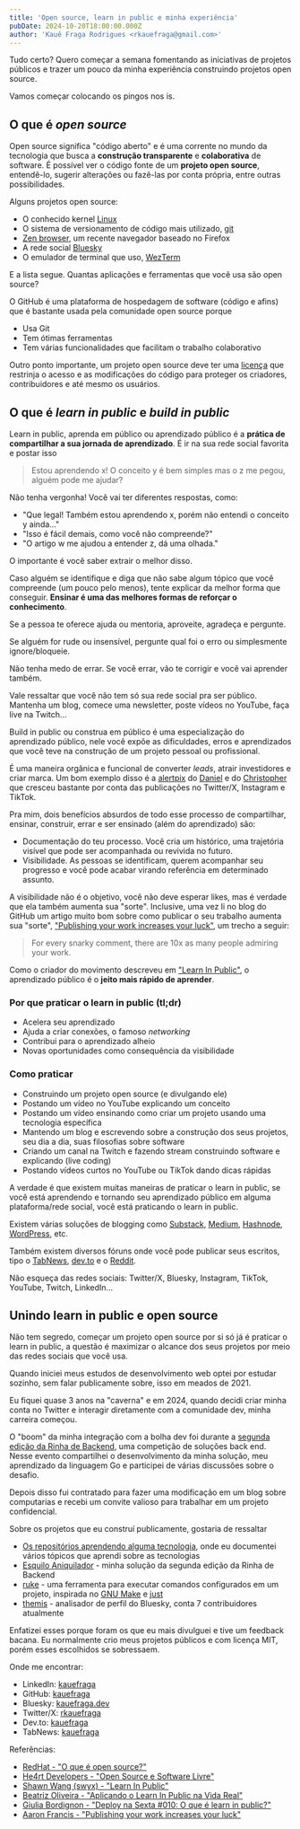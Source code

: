 ```yaml
---
title: 'Open source, learn in public e minha experiência'
pubDate: 2024-10-20T18:00:00.000Z
author: 'Kauê Fraga Rodrigues <rkauefraga@gmail.com>'
---
```


Tudo certo? Quero começar a semana fomentando as iniciativas de projetos públicos e trazer um pouco da minha experiência construindo projetos open source.

Vamos começar colocando os pingos nos is.

## O que é *open source*

Open source significa "código aberto" e é uma corrente no mundo da tecnologia que busca a **construção transparente** e **colaborativa** de software. É possível ver o código fonte de um **projeto open source**, entendê-lo, sugerir alterações ou fazê-las por conta própria, entre outras possibilidades.

Alguns projetos open source:

- O conhecido kernel [Linux](https://github.com/torvalds/linux)
- O sistema de versionamento de código mais utilizado, [git](https://github.com/git/git)
- [Zen browser](https://github.com/zen-browser), um recente navegador baseado no Firefox
- A rede social [Bluesky](https://github.com/bluesky-social)
- O emulador de terminal que uso, [WezTerm](https://github.com/wez/wezterm)

E a lista segue. Quantas aplicações e ferramentas que você usa são open source?

O GitHub é uma plataforma de hospedagem de software (código e afins) que é bastante usada pela comunidade open source porque

- Usa Git
- Tem ótimas ferramentas
- Tem várias funcionalidades que facilitam o trabalho colaborativo

Outro ponto importante, um projeto open source deve ter uma [licença](https://choosealicense.com/) que restrinja o acesso e as modificações do código para proteger os criadores, contribuidores e até mesmo os usuários.

## O que é *learn in public* e *build in public*

Learn in public, aprenda em público ou aprendizado público é a **prática de compartilhar a sua jornada de aprendizado**. É ir na sua rede social favorita e postar isso

> Estou aprendendo x! O conceito y é bem simples mas o z me pegou, alguém pode me ajudar?

Não tenha vergonha! Você vai ter diferentes respostas, como:

- "Que legal! Também estou aprendendo x, porém não entendi o conceito y ainda..."
- "Isso é fácil demais, como você não compreende?"
- "O artigo w me ajudou a entender z, dá uma olhada."

O importante é você saber extrair o melhor disso.

Caso alguém se identifique e diga que não sabe algum tópico que você compreende (um pouco pelo menos), tente explicar da melhor forma que conseguir. **Ensinar é uma das melhores formas de reforçar o conhecimento**.

Se a pessoa te oferece ajuda ou mentoria, aproveite, agradeça e pergunte.

Se alguém for rude ou insensível, pergunte qual foi o erro ou simplesmente ignore/bloqueie.

Não tenha medo de errar. Se você errar, vão te corrigir e você vai aprender também.

Vale ressaltar que você não tem só sua rede social pra ser público. Mantenha um blog, comece uma newsletter, poste vídeos no YouTube, faça live na Twitch...

Build in public ou construa em público é uma especialização do aprendizado público, nele você expõe as dificuldades, erros e aprendizados que você teve na construção de um projeto pessoal ou profissional.

É uma maneira orgânica e funcional de converter *leads*, atrair investidores e criar marca. Um bom exemplo disso é a [alertpix](https://www.alertpix.live/) do [Daniel](https://www.youtube.com/@daniellimae) e do [Christopher](https://bsky.app/profile/horadecodar.dev) que cresceu bastante por conta das publicações no Twitter/X, Instagram e TikTok.

Pra mim, dois benefícios absurdos de todo esse processo de compartilhar, ensinar, construir, errar e ser ensinado (além do aprendizado) são:

- Documentação do teu processo. Você cria um histórico, uma trajetória visível que pode ser acompanhada ou revivida no futuro.
- Visibilidade. As pessoas se identificam, querem acompanhar seu progresso e você pode acabar virando referência em determinado assunto.

A visibilidade não é o objetivo, você não deve esperar likes, mas é verdade que ela também aumenta sua "sorte". Inclusive, uma vez li no blog do GitHub um artigo muito bom sobre como publicar o seu trabalho aumenta sua "sorte", ["Publishing your work increases your luck"](https://github.com/readme/guides/publishing-your-work), um trecho a seguir:

> For every snarky comment, there are 10x as many people admiring your work.

Como o criador do movimento descreveu em ["Learn In Public"](https://www.swyx.io/learn-in-public), o aprendizado público é o **jeito mais rápido de aprender**.

### Por que praticar o learn in public (tl;dr)

- Acelera seu aprendizado
- Ajuda a criar conexões, o famoso *networking*
- Contribui para o aprendizado alheio
- Novas oportunidades como consequência da visibilidade

### Como praticar

- Construindo um projeto open source (e divulgando ele)
- Postando um vídeo no YouTube explicando um conceito
- Postando um vídeo ensinando como criar um projeto usando uma tecnologia específica
- Mantendo um blog e escrevendo sobre a construção dos seus projetos, seu dia a dia, suas filosofias sobre software
- Criando um canal na Twitch e fazendo stream construindo software e explicando (live coding)
- Postando vídeos curtos no YouTube ou TikTok dando dicas rápidas

A verdade é que existem muitas maneiras de praticar o learn in public, se você está aprendendo e tornando seu aprendizado público em alguma plataforma/rede social, você está praticando o learn in public.

Existem várias soluções de blogging como [Substack](https://substack.com/), [Medium](https://medium.com/), [Hashnode](https://hashnode.com/), [WordPress](https://wordpress.com/pt-br/create-blog/), etc.

Também existem diversos fóruns onde você pode publicar seus escritos, tipo o [TabNews](https://www.tabnews.com.br/), [dev.to](https://dev.to/) e o [Reddit](https://www.reddit.com/).

Não esqueça das redes sociais: Twitter/X, Bluesky, Instagram, TikTok, YouTube, Twitch, LinkedIn...

## Unindo learn in public e open source

Não tem segredo, começar um projeto open source por si só já é praticar o learn in public, a questão é maximizar o alcance dos seus projetos por meio das redes sociais que você usa.

Quando iniciei meus estudos de desenvolvimento web optei por estudar sozinho, sem falar publicamente sobre, isso em meados de 2021.

Eu fiquei quase 3 anos na "caverna" e em 2024, quando decidi criar minha conta no Twitter e interagir diretamente com a comunidade dev, minha carreira começou.

O "boom" da minha integração com a bolha dev foi durante a [segunda edição da Rinha de Backend](https://github.com/zanfranceschi/rinha-de-backend-2024-q1), uma competição de soluções back end. Nesse evento compartilhei o desenvolvimento da minha solução, meu aprendizado da linguagem Go e participei de várias discussões sobre o desafio.

Depois disso fui contratado para fazer uma modificação em um blog sobre computarias e recebi um convite valioso para trabalhar em um projeto confidencial.

Sobre os projetos que eu construí publicamente, gostaria de ressaltar

- [Os repositórios aprendendo alguma tecnologia](https://github.com/kauefraga?tab=repositories&q=learning), onde eu documentei vários tópicos que aprendi sobre as tecnologias
- [Esquilo Aniquilador](https://github.com/kauefraga/esquilo-aniquilador) - minha solução da segunda edição da Rinha de Backend
- [ruke](https://github.com/kauefraga/ruke) - uma ferramenta para executar comandos configurados em um projeto, inspirada no [GNU Make](https://www.gnu.org/software/make/) e [just](https://github.com/casey/just)
- [themis](https://github.com/kauefraga/themis) - analisador de perfil do Bluesky, conta 7 contribuidores atualmente

Enfatizei esses porque foram os que eu mais divulguei e tive um feedback bacana. Eu normalmente crio meus projetos públicos e com licença MIT, porém esses escolhidos se sobressaem.

Onde me encontrar:

- LinkedIn: [kauefraga](https://www.linkedin.com/in/kauefraga/)
- GitHub: [kauefraga](https://github.com/kauefraga)
- Bluesky: [kauefraga.dev](https://bsky.app/profile/kauefraga.dev)
- Twitter/X: [rkauefraga](https://x.com/rkauefraga)
- Dev.to: [kauefraga](https://dev.to/kauefraga)
- TabNews: [kauefraga](https://www.tabnews.com.br/kauefraga/conteudos/1)

Referências:

- [RedHat - "O que é open source?"](https://www.redhat.com/pt-br/topics/open-source/what-is-open-source)
- [He4rt Developers - "Open Source e Software Livre"](https://dev.to/he4rt/open-source-e-software-livre-conheca-e-entenda-de-uma-vez-por-todas-o-que-cada-um-significa-15in)
- [Shawn Wang (swyx) - "Learn In Public"](https://www.swyx.io/learn-in-public)
- [Beatriz Oliveira - "Aplicando o Learn In Public na Vida Real"](https://dev.to/devrelbr/aplicando-o-learn-in-public-na-vida-real-3027)
- [Giulia Bordignon - "Deploy na Sexta #010: O que é learn in public?"](https://spacecoding.substack.com/p/deploy-na-sexta-010-o-que-e-learn)
- [Aaron Francis - "Publishing your work increases your luck"](https://github.com/readme/guides/publishing-your-work)
